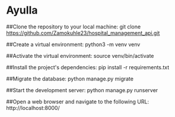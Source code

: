 # Ayulla
##Clone the repository to your local machine:
git clone https://github.com/Zamokuhle23/hospital_management_api.git

##Create a virtual environment:
 python3 -m venv venv

##Activate the virtual environment:
source venv/bin/activate

##Install the project's dependencies:
pip install -r requirements.txt

##Migrate the database:
python manage.py migrate

##Start the development server:
python manage.py runserver

##Open a web browser and navigate to the following URL:
http://localhost:8000/
